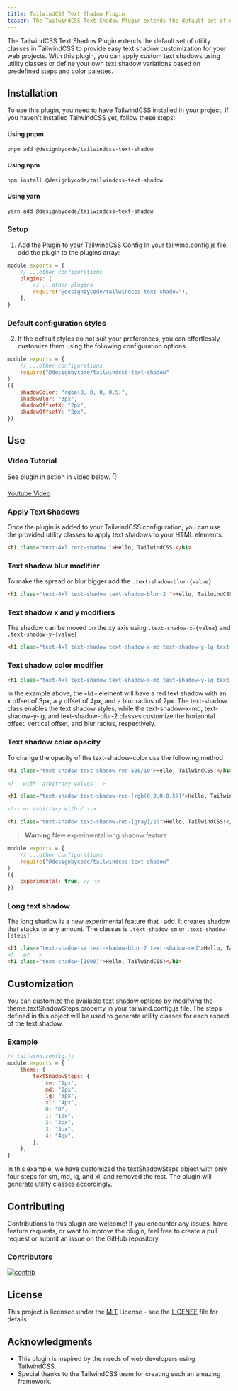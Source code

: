 ```yaml
---
title: TailwindCSS Text Shadow Plugin
teaser: The TailwindCSS Text Shadow Plugin extends the default set of utility classes in TailwindCSS to provide easy text shadow customization for your web projects. With this plugin, you can apply custom text shadows using utility classes or define your own text shadow variations based on predefined steps and color palettes.
---
```


The TailwindCSS Text Shadow Plugin extends the default set of utility classes in TailwindCSS to provide easy text shadow customization for your web projects. With this plugin, you can apply custom text shadows using utility classes or define your own text shadow variations based on predefined steps and color palettes.

## Installation

To use this plugin, you need to have TailwindCSS installed in your project. If you haven't installed TailwindCSS yet, follow these steps:

#### Using pnpm

```bash
pnpm add @designbycode/tailwindcss-text-shadow
```

#### Using npm

```bash
npm install @designbycode/tailwindcss-text-shadow
```

#### Using yarn

```bash
yarn add @designbycode/tailwindcss-text-shadow
```

### Setup

1. Add the Plugin to your TailwindCSS Config
   In your tailwind.config.js file, add the plugin to the plugins array:

```javascript
module.exports = {
    // ...other configurations
    plugins: [
        // ...other plugins
        require("@designbycode/tailwindcss-text-shadow"),
    ],
}
```

### Default configuration styles

2. If the default styles do not suit your preferences, you can effortlessly customize them using the following configuration options

```javascript
module.exports = {
    // ...other configurations
    require("@designbycode/tailwindcss-text-shadow"
)
({
    shadowColor: "rgba(0, 0, 0, 0.5)",
    shadowBlur: "3px",
    shadowOffsetX: "2px",
    shadowOffsetY: "2px",
})
```

## Use

### Video Tutorial

See plugin in action in video below. 👇

[Youtube Video](https://youtu.be/Xb0wAMAGAHE)

### Apply Text Shadows

Once the plugin is added to your TailwindCSS configuration, you can use the provided utility classes to apply text shadows to your HTML elements.

```html
<h1 class="text-4xl text-shadow ">Hello, TailwindCSS!</h1>
```

### Text shadow blur modifier

To make the spread or blur bigger add the `.text-shadow-blur-{value}`

```html
<h1 class="text-4xl text-shadow text-shadow-blur-2 ">Hello, TailwindCSS!</h1>
```

### Text shadow x and y modifiers

The shadow can be moved on the xy axis using `.text-shadow-x-{value}` and `.text-shadow-y-{value}`

```html
<h1 class="text-4xl text-shadow text-shadow-x-md text-shadow-y-lg text-shadow-blur-2 text-shadow-red">Hello, TailwindCSS!</h1>
```

### Text shadow color modifier

```html
<h1 class="text-4xl text-shadow text-shadow-x-md text-shadow-y-lg text-shadow-blur-2 text-shadow-red-500">Hello, TailwindCSS!</h1>
```

In the example above, the `<h1>` element will have a red text shadow with an x offset of 3px, a y offset of 4px, and a blur radius of 2px. The text-shadow class enables the text shadow styles, while the text-shadow-x-md, 
text-shadow-y-lg, and text-shadow-blur-2 classes customize the horizontal offset, vertical offset, and blur radius, respectively.

### Text shadow color opacity

To change the opacity of the text-shadow-color use the following method

```html
<h1 class="text-shadow text-shadow-red-500/10">Hello, TailwindCSS!</h1>

<!-- with  arbitrary values -->

<h1 class="text-shadow text-shadow-red-[rgb(0,0,0,0.5)]">Hello, TailwindCSS!</h1>

<!-- or arbitrary with / -->

<h1 class="text-shadow text-shadow-red-[gray]/20">Hello, TailwindCSS!</h1>
```

> **Warning**
> New experimental long shadow feature

```javascript
module.exports = {
    // ...other configurations
    require("@designbycode/tailwindcss-text-shadow"
)
({
    experimental: true, // 👈
})
```

### Long text shadow

The long shadow is a new experimental feature that I add. It creates shadow that stacks to any amount. The classes is `.text-shadow-sm` or `.text-shadow-[steps]`

```html
<h1 class="text-shadow-sm text-shadow-blur-2 text-shadow-red">Hello, TailwindCSS!</h1>
<!-- or -->
<h1 class="text-shadow-[1000]">Hello, TailwindCSS!</h1>
```

## Customization

You can customize the available text shadow options by modifying the theme.textShadowSteps property in your tailwind.config.js file. The steps defined in this object will be used to generate utility classes for each aspect of the text
shadow.

### Example

```javascript
// tailwind.config.js
module.exports = {
    theme: {
        textShadowSteps: {
            sm: "1px",
            md: "2px",
            lg: "3px",
            xl: "4px",
            0: "0",
            1: "1px",
            2: "2px",
            3: "3px",
            4: "4px",
        },
    },
}
```

In this example, we have customized the textShadowSteps object with only four steps for sm, md, lg, and xl, and removed the rest. The plugin will generate utility classes accordingly.

## Contributing

Contributions to this plugin are welcome! If you encounter any issues, have feature requests, or want to improve the plugin, feel free to create a pull request or submit an issue on the GitHub repository.

### Contributors

<a target="_blank" href="https://github.com/DesignByCode/tailwindcss-text-shadow/graphs/contributors">
  <img src="https://contrib.rocks/image?repo=DesignByCode/tailwindcss-text-shadow" alt="contrib" />
</a>

## License

This project is licensed under the [MIT](LICENCE) License - see the [LICENSE](LICENCE) file for details.

## Acknowledgments

- This plugin is inspired by the needs of web developers using TailwindCSS.
- Special thanks to the TailwindCSS team for creating such an amazing framework.
